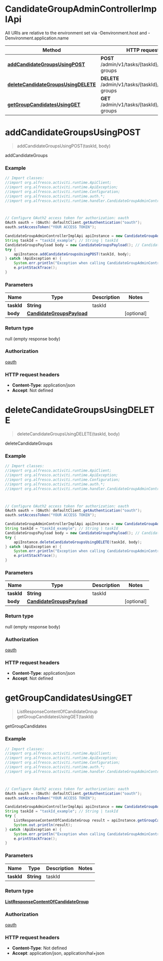# CandidateGroupAdminControllerImplApi

All URIs are relative to the environment set via -Denvironment.host and -Denvironment.application.name

Method | HTTP request | Description
------------- | ------------- | -------------
[**addCandidateGroupsUsingPOST**](CandidateGroupAdminControllerImplApi.md#addCandidateGroupsUsingPOST) | **POST** /admin/v1/tasks/{taskId}/candidate-groups | addCandidateGroups
[**deleteCandidateGroupsUsingDELETE**](CandidateGroupAdminControllerImplApi.md#deleteCandidateGroupsUsingDELETE) | **DELETE** /admin/v1/tasks/{taskId}/candidate-groups | deleteCandidateGroups
[**getGroupCandidatesUsingGET**](CandidateGroupAdminControllerImplApi.md#getGroupCandidatesUsingGET) | **GET** /admin/v1/tasks/{taskId}/candidate-groups | getGroupCandidates

<a name="addCandidateGroupsUsingPOST"></a>
# **addCandidateGroupsUsingPOST**
> addCandidateGroupsUsingPOST(taskId, body)

addCandidateGroups

### Example
```java
// Import classes:
//import org.alfresco.activiti.runtime.ApiClient;
//import org.alfresco.activiti.runtime.ApiException;
//import org.alfresco.activiti.runtime.Configuration;
//import org.alfresco.activiti.runtime.auth.*;
//import org.alfresco.activiti.runtime.handler.CandidateGroupAdminControllerImplApi;



// Configure OAuth2 access token for authorization: oauth
OAuth oauth = (OAuth) defaultClient.getAuthentication("oauth");
oauth.setAccessToken("YOUR ACCESS TOKEN");

CandidateGroupAdminControllerImplApi apiInstance = new CandidateGroupAdminControllerImplApi();
String taskId = "taskId_example"; // String | taskId
CandidateGroupsPayload body = new CandidateGroupsPayload(); // CandidateGroupsPayload | 
try {
    apiInstance.addCandidateGroupsUsingPOST(taskId, body);
} catch (ApiException e) {
    System.err.println("Exception when calling CandidateGroupAdminControllerImplApi#addCandidateGroupsUsingPOST");
    e.printStackTrace();
}
```

### Parameters

Name | Type | Description  | Notes
------------- | ------------- | ------------- | -------------
 **taskId** | **String**| taskId |
 **body** | [**CandidateGroupsPayload**](CandidateGroupsPayload.md)|  | [optional]

### Return type

null (empty response body)

### Authorization

[oauth](../README.md#oauth)

### HTTP request headers

 - **Content-Type**: application/json
 - **Accept**: Not defined

<a name="deleteCandidateGroupsUsingDELETE"></a>
# **deleteCandidateGroupsUsingDELETE**
> deleteCandidateGroupsUsingDELETE(taskId, body)

deleteCandidateGroups

### Example
```java
// Import classes:
//import org.alfresco.activiti.runtime.ApiClient;
//import org.alfresco.activiti.runtime.ApiException;
//import org.alfresco.activiti.runtime.Configuration;
//import org.alfresco.activiti.runtime.auth.*;
//import org.alfresco.activiti.runtime.handler.CandidateGroupAdminControllerImplApi;



// Configure OAuth2 access token for authorization: oauth
OAuth oauth = (OAuth) defaultClient.getAuthentication("oauth");
oauth.setAccessToken("YOUR ACCESS TOKEN");

CandidateGroupAdminControllerImplApi apiInstance = new CandidateGroupAdminControllerImplApi();
String taskId = "taskId_example"; // String | taskId
CandidateGroupsPayload body = new CandidateGroupsPayload(); // CandidateGroupsPayload | 
try {
    apiInstance.deleteCandidateGroupsUsingDELETE(taskId, body);
} catch (ApiException e) {
    System.err.println("Exception when calling CandidateGroupAdminControllerImplApi#deleteCandidateGroupsUsingDELETE");
    e.printStackTrace();
}
```

### Parameters

Name | Type | Description  | Notes
------------- | ------------- | ------------- | -------------
 **taskId** | **String**| taskId |
 **body** | [**CandidateGroupsPayload**](CandidateGroupsPayload.md)|  | [optional]

### Return type

null (empty response body)

### Authorization

[oauth](../README.md#oauth)

### HTTP request headers

 - **Content-Type**: application/json
 - **Accept**: Not defined

<a name="getGroupCandidatesUsingGET"></a>
# **getGroupCandidatesUsingGET**
> ListResponseContentOfCandidateGroup getGroupCandidatesUsingGET(taskId)

getGroupCandidates

### Example
```java
// Import classes:
//import org.alfresco.activiti.runtime.ApiClient;
//import org.alfresco.activiti.runtime.ApiException;
//import org.alfresco.activiti.runtime.Configuration;
//import org.alfresco.activiti.runtime.auth.*;
//import org.alfresco.activiti.runtime.handler.CandidateGroupAdminControllerImplApi;



// Configure OAuth2 access token for authorization: oauth
OAuth oauth = (OAuth) defaultClient.getAuthentication("oauth");
oauth.setAccessToken("YOUR ACCESS TOKEN");

CandidateGroupAdminControllerImplApi apiInstance = new CandidateGroupAdminControllerImplApi();
String taskId = "taskId_example"; // String | taskId
try {
    ListResponseContentOfCandidateGroup result = apiInstance.getGroupCandidatesUsingGET(taskId);
    System.out.println(result);
} catch (ApiException e) {
    System.err.println("Exception when calling CandidateGroupAdminControllerImplApi#getGroupCandidatesUsingGET");
    e.printStackTrace();
}
```

### Parameters

Name | Type | Description  | Notes
------------- | ------------- | ------------- | -------------
 **taskId** | **String**| taskId |

### Return type

[**ListResponseContentOfCandidateGroup**](ListResponseContentOfCandidateGroup.md)

### Authorization

[oauth](../README.md#oauth)

### HTTP request headers

 - **Content-Type**: Not defined
 - **Accept**: application/json, application/hal+json

